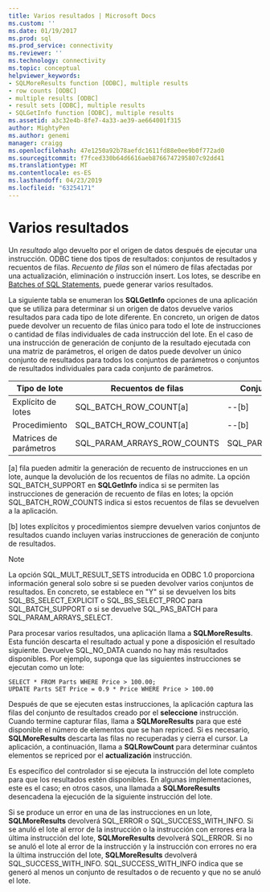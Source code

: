 ```yaml
---
title: Varios resultados | Microsoft Docs
ms.custom: ''
ms.date: 01/19/2017
ms.prod: sql
ms.prod_service: connectivity
ms.reviewer: ''
ms.technology: connectivity
ms.topic: conceptual
helpviewer_keywords:
- SQLMoreResults function [ODBC], multiple results
- row counts [ODBC]
- multiple results [ODBC]
- result sets [ODBC], multiple results
- SQLGetInfo function [ODBC], multiple results
ms.assetid: a3c32e4b-8fe7-4a33-ae39-ae664001f315
author: MightyPen
ms.author: genemi
manager: craigg
ms.openlocfilehash: 47e1250a92b78aefdc1611fd88e0ee9b0f772ad0
ms.sourcegitcommit: f7fced330b64d6616aeb8766747295807c92dd41
ms.translationtype: MT
ms.contentlocale: es-ES
ms.lasthandoff: 04/23/2019
ms.locfileid: "63254171"
---
```

# <a name="multiple-results"></a>Varios resultados
Un *resultado* algo devuelto por el origen de datos después de ejecutar una instrucción. ODBC tiene dos tipos de resultados: conjuntos de resultados y recuentos de filas. *Recuento de filas* son el número de filas afectadas por una actualización, eliminación o instrucción insert. Los lotes, se describe en [Batches of SQL Statements](../../../odbc/reference/develop-app/batches-of-sql-statements.md), puede generar varios resultados.  
  
 La siguiente tabla se enumeran los **SQLGetInfo** opciones de una aplicación que se utiliza para determinar si un origen de datos devuelve varios resultados para cada tipo de lote diferente. En concreto, un origen de datos puede devolver un recuento de filas único para todo el lote de instrucciones o cantidad de filas individuales de cada instrucción del lote. En el caso de una instrucción de generación de conjunto de la resultado ejecutada con una matriz de parámetros, el origen de datos puede devolver un único conjunto de resultados para todos los conjuntos de parámetros o conjuntos de resultados individuales para cada conjunto de parámetros.  
  
|Tipo de lote|Recuentos de filas|Conjuntos de resultados|  
|----------------|----------------|-----------------|  
|Explícito de lotes|SQL_BATCH_ROW_COUNT[a]|--[b]|  
|Procedimiento|SQL_BATCH_ROW_COUNT[a]|--[b]|  
|Matrices de parámetros|SQL_PARAM_ARRAYS_ROW_COUNTS|SQL_PARAM_ARRAYS_SELECTS|  
  
 [a] fila pueden admitir la generación de recuento de instrucciones en un lote, aunque la devolución de los recuentos de filas no admite. La opción SQL_BATCH_SUPPORT en **SQLGetInfo** indica si se permiten las instrucciones de generación de recuento de filas en lotes; la opción SQL_BATCH_ROW_COUNTS indica si estos recuentos de filas se devuelven a la aplicación.  
  
 [b] lotes explícitos y procedimientos siempre devuelven varios conjuntos de resultados cuando incluyen varias instrucciones de generación de conjunto de resultados.  
  
> [!NOTE]  
>  La opción SQL_MULT_RESULT_SETS introducida en ODBC 1.0 proporciona información general solo sobre si se pueden devolver varios conjuntos de resultados. En concreto, se establece en "Y" si se devuelven los bits SQL_BS_SELECT_EXPLICIT o SQL_BS_SELECT_PROC para SQL_BATCH_SUPPORT o si se devuelve SQL_PAS_BATCH para SQL_PARAM_ARRAYS_SELECT.  
  
 Para procesar varios resultados, una aplicación llama a **SQLMoreResults**. Esta función descarta el resultado actual y pone a disposición el resultado siguiente. Devuelve SQL_NO_DATA cuando no hay más resultados disponibles. Por ejemplo, suponga que las siguientes instrucciones se ejecutan como un lote:  
  
```  
SELECT * FROM Parts WHERE Price > 100.00;  
UPDATE Parts SET Price = 0.9 * Price WHERE Price > 100.00  
```  
  
 Después de que se ejecuten estas instrucciones, la aplicación captura las filas del conjunto de resultados creado por el **seleccione** instrucción. Cuando termine capturar filas, llama a **SQLMoreResults** para que esté disponible el número de elementos que se han repriced. Si es necesario, **SQLMoreResults** descarta las filas no recuperadas y cierra el cursor. La aplicación, a continuación, llama a **SQLRowCount** para determinar cuántos elementos se repriced por el **actualización** instrucción.  
  
 Es específico del controlador si se ejecuta la instrucción del lote completo para que los resultados estén disponibles. En algunas implementaciones, este es el caso; en otros casos, una llamada a **SQLMoreResults** desencadena la ejecución de la siguiente instrucción del lote.  
  
 Si se produce un error en una de las instrucciones en un lote, **SQLMoreResults** devolverá SQL_ERROR o SQL_SUCCESS_WITH_INFO. Si se anuló el lote al error de la instrucción o la instrucción con errores era la última instrucción del lote, **SQLMoreResults** devolverá SQL_ERROR. Si no se anuló el lote al error de la instrucción y la instrucción con errores no era la última instrucción del lote, **SQLMoreResults** devolverá SQL_SUCCESS_WITH_INFO. SQL_SUCCESS_WITH_INFO indica que se generó al menos un conjunto de resultados o de recuento y que no se anuló el lote.
